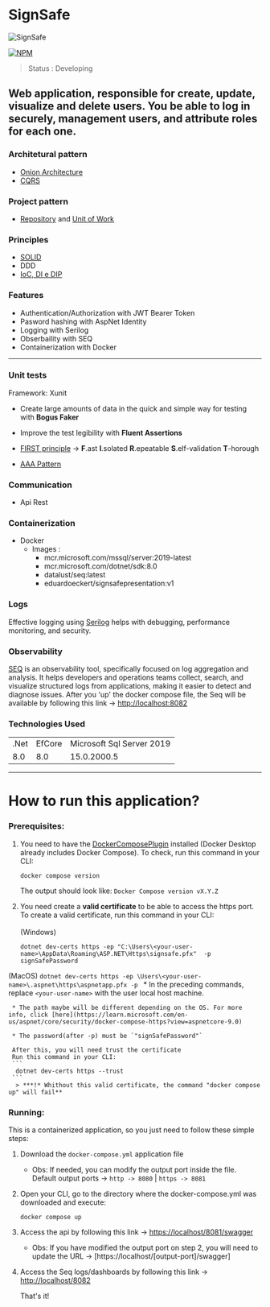 # SignSafe
![SignSafe](https://github.com/EduardoEckert/SignSafe/assets/89213922/6633e139-4cf6-41ff-ba04-4bc983607b3f)

[![NPM](https://img.shields.io/badge/license-MIT-green)](https://github.com/EduardoEckert/SignSafe/blob/develop/LICENSE)

> Status : Developing

## Web application, responsible for create, update, visualize and delete users. You be able to log in securely, management users, and attribute roles for each one.

### Architetural pattern
* [Onion Architecture](https://codewithmukesh.com/blog/onion-architecture-in-aspnet-core/)
* [CQRS](https://learn.microsoft.com/pt-br/azure/architecture/patterns/cqrs)

### Project pattern
* [Repository](https://learn.microsoft.com/en-us/aspnet/mvc/overview/older-versions/getting-started-with-ef-5-using-mvc-4/implementing-the-repository-and-unit-of-work-patterns-in-an-asp-net-mvc-application) and [Unit of Work](https://learn.microsoft.com/en-us/aspnet/mvc/overview/older-versions/getting-started-with-ef-5-using-mvc-4/implementing-the-repository-and-unit-of-work-patterns-in-an-asp-net-mvc-application)

### Principles
* [SOLID](https://medium.com/@lucas.and227/the-solid-principles-in-c-319755838805#:~:text=The%20SOLID%20principles%20%E2%80%94%20Single%20Responsibility%20Principle%2C%20Open%2FClosed%20Principle,maintainable%2C%20and%20extensible%20C%23%20code.) 
* DDD
* [IoC, DI e DIP](https://balta.io/blog/inversion-of-control)

### Features
* Authentication/Authorization with JWT Bearer Token
* Pasword hashing with AspNet Identity
* Logging with Serilog
* Obserbaility with SEQ
* Containerization with Docker 
---
### Unit tests
Framework: Xunit
* Create large amounts of data in the quick and simple way for testing with **Bogus Faker**
* Improve the test legibility with **Fluent Assertions**

* [FIRST principle](https://medium.com/@tasdikrahman/f-i-r-s-t-principles-of-testing-1a497acda8d6) ->
**F**.ast
**I**.solated
**R**.epeatable
**S**.elf-validation
**T**-horough

* [AAA Pattern](https://medium.com/@pjbgf/title-testing-code-ocd-and-the-aaa-pattern-df453975ab80)

### Communication
* Api Rest

### Containerization
* Docker
  - Images : 
     - mcr.microsoft.com/mssql/server:2019-latest
     - mcr.microsoft.com/dotnet/sdk:8.0
     - datalust/seq:latest
     - eduardoeckert/signsafepresentation:v1
       

### Logs
Effective logging using [Serilog](https://serilog.net/) helps with debugging, performance monitoring, and security.

### Observability
[SEQ](https://datalust.co/seq) is an observability tool, specifically focused on log aggregation and analysis. It helps developers and operations teams collect, search, and visualize structured logs from applications, making it easier to detect and diagnose issues.
After you 'up' the docker compose file, the Seq will be available by following this link -> [http://localhost:8082](http://localhost:8082)

### Technologies Used 
<table> 
<tr>
 
 <td>.Net</td>
 <td>EfCore</td>
 <td>Microsoft Sql Server 2019</td>
 
</tr>
<tr>
 
 <td>8.0</td>
 <td>8.0</td>
 <td>15.0.2000.5</td>
 
</tr>
</table>

---

# How to run this application?

### Prerequisites:
  1. You need to have the [DockerComposePlugin](https://docs.docker.com/compose/install) installed (Docker Desktop already includes Docker Compose).
     To check, run this command in your CLI:
     ```
     docker compose version
     ```
     The output should look like: `Docker Compose version vX.Y.Z`
    
  2. You need create a **valid certificate** to be able to access the https port.
     To create a valid certificate, run this command in your CLI:
<br><br/>
   (Windows)
     ```
     dotnet dev-certs https -ep "C:\Users\<your-user-name>\AppData\Roaming\ASP.NET\Https\signsafe.pfx"  -p signSafePassword
     ```
   (MacOS)
     ```
     dotnet dev-certs https -ep \Users\<your-user-name>\.aspnet\https\aspnetapp.pfx -p 
     ```
     * In the preceding commands, replace `<your-user-name>` with the user local host machine.
     
     * The path maybe will be different depending on the OS. For more info, click [here](https://learn.microsoft.com/en-us/aspnet/core/security/docker-compose-https?view=aspnetcore-9.0)
     
     * The password(after -p) must be `"signSafePassword"`

     After this, you will need trust the certificate
     Run this command in your CLI:
     ```
      dotnet dev-certs https --trust
     ```
      > ***!* Whithout this valid certificate, the command "docker compose up" will fail**

      
### Running:
This is a containerized application, so you just need to follow these simple steps:
1. Download the `docker-compose.yml` application file
   * Obs: If needed, you can modify the output port inside the file. Default output ports -> `http -> 8080` | `https -> 8081`
     
2. Open your CLI, go to the directory where the docker-compose.yml was downloaded and execute:
   ```
   docker compose up
   ```
   
3. Access the api by following this link -> [https://localhost/8081/swagger](https://localhost:8081/swagger/index.html)
   * Obs: If you have modified the output port on step 2, you will need to update the URL -> [https://localhost/[output-port]/swagger]
4. Access the Seq logs/dashboards by following this link -> [http://localhost/8082](http://localhost/8082)
  
     That's it!
